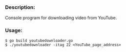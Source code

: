 ### Description: ###
Console program for downloading video from YouTube.

### Usage: ###
	$ go build youtubedownloader.go
	$ ./youtubedownloader -itag 22 <YouTube_page_address>
